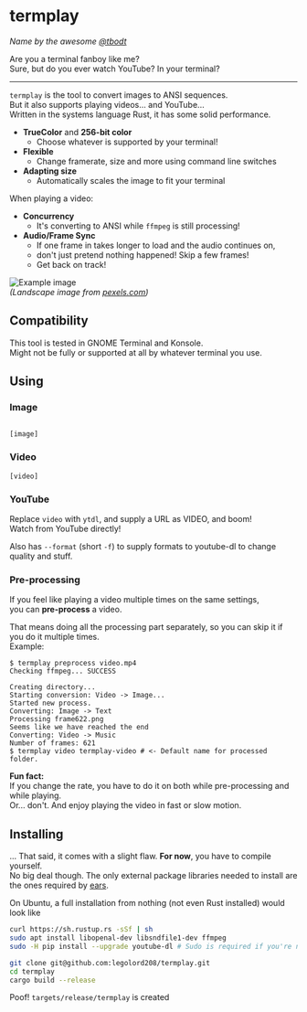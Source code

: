 # termplay
*Name by the awesome [@tbodt](https://github.com/tbodt)*

Are you a terminal fanboy like me?  
Sure, but do you ever watch YouTube? In your terminal?

----------------------------------------------------

`termplay` is the tool to convert images to ANSI sequences.  
But it also supports playing videos... and YouTube...  
Written in the systems language Rust, it has some solid performance.

 - **TrueColor** and **256-bit color**
   - Choose whatever is supported by your terminal!
 - **Flexible**
   - Change framerate, size and more using command line switches
 - **Adapting size**
   - Automatically scales the image to fit your terminal

When playing a video:  
 - **Concurrency**
   - It's converting to ANSI while `ffmpeg` is still processing!
 - **Audio/Frame Sync**
   - If one frame in takes longer to load and the audio continues on,
   - don't just pretend nothing happened! Skip a few frames!
   - Get back on track!

![Example image](http://i.imgur.com/dKzlbg0.png)  
*(Landscape image from [pexels.com](https://www.pexels.com/photo/snow-capped-mountains-under-blue-sky-and-white-clouds-115045/))*

## Compatibility

This tool is tested in GNOME Terminal and Konsole.  
Might not be fully or supported at all by whatever terminal you use.

## Using

### Image
```

[image]
```

### Video

```
[video]
```

### YouTube

Replace `video` with `ytdl`, and supply a URL as VIDEO, and boom!  
Watch from YouTube directly!

Also has `--format` (short `-f`) to supply formats to youtube-dl to change quality and stuff.

### Pre-processing

If you feel like playing a video multiple times on the same settings,  
you can **pre-process** a video.

That means doing all the processing part separately, so you can skip it if you do it multiple times.  
Example:
```
$ termplay preprocess video.mp4
Checking ffmpeg... SUCCESS

Creating directory...
Starting conversion: Video -> Image...
Started new process.
Converting: Image -> Text
Processing frame622.png
Seems like we have reached the end
Converting: Video -> Music
Number of frames: 621
$ termplay video termplay-video # <- Default name for processed folder.
```

**Fun fact:**  
If you change the rate, you have to do it on both while pre-processing and while playing.  
Or... don't. And enjoy playing the video in fast or slow motion.

## Installing

... That said, it comes with a slight flaw. **For now**, you have to compile yourself.  
No big deal though.
The only external package libraries needed to install are the ones required by [ears](https://github.com/jhasse/ears).  

On Ubuntu, a full installation from nothing (not even Rust installed) would look like
```bash
curl https://sh.rustup.rs -sSf | sh
sudo apt install libopenal-dev libsndfile1-dev ffmpeg
sudo -H pip install --upgrade youtube-dl # Sudo is required if you're not using a single user python installation

git clone git@github.com:legolord208/termplay.git
cd termplay
cargo build --release
```
Poof! `targets/release/termplay` is created
